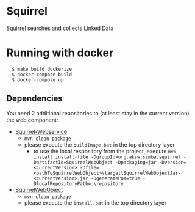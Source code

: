 # Squirrel
Squirrel searches and collects Linked Data

# Running with docker
```
  $ make build dockerize
  $ docker-compose build
  $ docker-compose up
```

## Dependencies
You need 2 additional repositories to (at least stay in the current version) the web component:

- [Squirrel-Webservice](https://github.com/phhei/Squirrel-Webservice)
  - ``mvn clean package``
  - please execute the ``buildImage.bat`` in the top directory layer
    - to use the local respository from the project, execute ``mvn install:install-file -DgroupId=org.aksw.simba.squirrel -DartifactId=SquirrelWebObject -Dpackaging=jar -Dversion=<currentVersion> -Dfile=<pathToSquirrelWebObject>\target\SquirrelWebObjectJar-<currentVersion>.jar -DgeneratePom=true -DlocalRepositoryPath=.\repository``
- [SquirrelWebObject](https://github.com/phhei/SquirrelWebObject)
  - ``mvn clean package``
  - please execute the ``install.bat`` in the top directory layer
